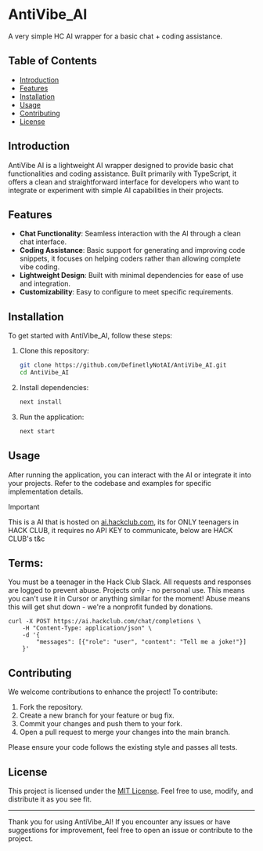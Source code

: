 # AntiVibe_AI

A very simple HC AI wrapper for a basic chat + coding assistance.

## Table of Contents
- [Introduction](#introduction)
- [Features](#features)
- [Installation](#installation)
- [Usage](#usage)
- [Contributing](#contributing)
- [License](#license)

## Introduction
AntiVibe AI is a lightweight AI wrapper designed to provide basic chat functionalities and coding assistance. Built primarily with TypeScript, it offers a clean and straightforward interface for developers who want to integrate or experiment with simple AI capabilities in their projects.

## Features
- **Chat Functionality**: Seamless interaction with the AI through a clean chat interface.
- **Coding Assistance**: Basic support for generating and improving code snippets, it focuses on helping coders rather than allowing complete vibe coding.
- **Lightweight Design**: Built with minimal dependencies for ease of use and integration.
- **Customizability**: Easy to configure to meet specific requirements.

## Installation

To get started with AntiVibe_AI, follow these steps:

1. Clone this repository:
   ```bash
   git clone https://github.com/DefinetlyNotAI/AntiVibe_AI.git
   cd AntiVibe_AI
   ```

2. Install dependencies:
   ```bash
   next install
   ```

3. Run the application:
   ```bash
   next start
   ```

## Usage

After running the application, you can interact with the AI or integrate it into your projects. Refer to the codebase and examples for specific implementation details.

> [!IMPORTANT]
> This is a AI that is hosted on [ai.hackclub.com](https://ai.hackclub.com), its for ONLY teenagers in HACK CLUB, it requires no API KEY to communicate, below are HACK CLUB's t&c
>
> ## Terms:
> You must be a teenager in the Hack Club Slack. All requests and responses are logged to prevent abuse.
> Projects only - no personal use. This means you can't use it in Cursor or anything similar for the moment!
> Abuse means this will get shut down - we're a nonprofit funded by donations.

```shell
curl -X POST https://ai.hackclub.com/chat/completions \
    -H "Content-Type: application/json" \
    -d '{
        "messages": [{"role": "user", "content": "Tell me a joke!"}]
    }'
```

## Contributing

We welcome contributions to enhance the project! To contribute:

1. Fork the repository.
2. Create a new branch for your feature or bug fix.
3. Commit your changes and push them to your fork.
4. Open a pull request to merge your changes into the main branch.

Please ensure your code follows the existing style and passes all tests.

## License

This project is licensed under the [MIT License](LICENSE). Feel free to use, modify, and distribute it as you see fit.

---

Thank you for using AntiVibe_AI! If you encounter any issues or have suggestions for improvement, feel free to open an issue or contribute to the project.
